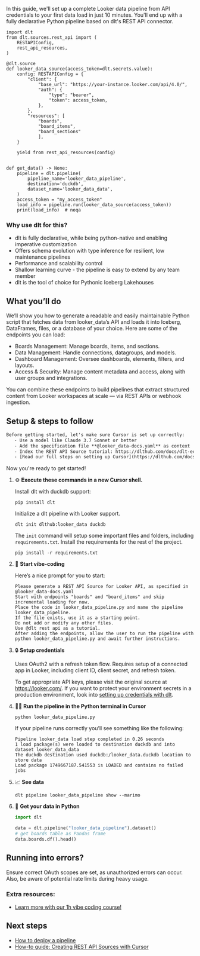 In this guide, we'll set up a complete Looker data pipeline from API credentials to your first data load in just 10 minutes. You'll end up with a fully declarative Python pipeline based on dlt's REST API connector.

```python-outcome
import dlt
from dlt.sources.rest_api import (
    RESTAPIConfig,
    rest_api_resources,
)

@dlt.source
def looker_data_source(access_token=dlt.secrets.value):
    config: RESTAPIConfig = {
        "client": {
            "base_url": "https://your-instance.looker.com/api/4.0/",
            "auth": {
                "type": "bearer",
                "token": access_token,
            },
        },
        "resources": [
            "boards",
            "board_items",
            "board_sections"
            ],
    }

    yield from rest_api_resources(config)


def get_data() -> None:
    pipeline = dlt.pipeline(
        pipeline_name='looker_data_pipeline',
        destination='duckdb',
        dataset_name='looker_data_data', 
    )
    access_token = "my_access_token"
    load_info = pipeline.run(looker_data_source(access_token))
    print(load_info)  # noqa
```

### Why use dlt for this?

- dlt is fully declarative, while being python-native and enabling imperative customization
- Offers schema evolution with type inference for resilient, low maintenance pipelines
- Performance and scalability control
- Shallow learning curve - the pipeline is easy to extend by any team member
- dlt is the tool of choice for Pythonic Iceberg Lakehouses

## What you’ll do

We’ll show you how to generate a readable and easily maintainable Python script that fetches data from looker_data’s API and loads it into Iceberg, DataFrames, files, or a database of your choice. Here are some of the endpoints you can load:

- Boards Management: Manage boards, items, and sections.
- Data Management: Handle connections, datagroups, and models.
- Dashboard Management: Oversee dashboards, elements, filters, and layouts.
- Access & Security: Manage content metadata and access, along with user groups and integrations.

You can combine these endpoints to build pipelines that extract structured content from Looker workspaces at scale — via REST APIs or webhook ingestion.

## Setup & steps to follow

```default
Before getting started, let's make sure Cursor is set up correctly:
   - Use a model like Claude 3.7 Sonnet or better
   - Add the specification file **@looker_data-docs.yaml** as context
   - Index the REST API Source tutorial: https://dlthub.com/docs/dlt-ecosystem/verified-sources/rest_api/ and add it to context as **@dlt rest api**
   - [Read our full steps on setting up Cursor](https://dlthub.com/docs/dlt-ecosystem/llm-tooling/cursor-restapi#23-configuring-cursor-with-documentation)
```

Now you're ready to get started! 

1. ⚙️ **Execute these commands in a new Cursor shell.**
    
    Install dlt with duckdb support:
    ```shell
    pip install dlt
    ```

    Initialize a dlt pipeline with Looker support.
    ```shell
    dlt init dlthub:looker_data duckdb
    ```

    The `init` command will setup some important files and folders, including `requirements.txt`. Install the requirements for the rest of the project.
    ```shell
    pip install -r requirements.txt
    ```
    
2. 🤠 **Start vibe-coding**
    
    Here’s a nice prompt for you to start: 
    
    ```prompt
    Please generate a REST API Source for Looker API, as specified in @looker_data-docs.yaml 
    Start with endpoints "boards" and "board_items" and skip incremental loading for now. 
    Place the code in looker_data_pipeline.py and name the pipeline looker_data_pipeline. 
    If the file exists, use it as a starting point. 
    Do not add or modify any other files. 
    Use @dlt rest api as a tutorial. 
    After adding the endpoints, allow the user to run the pipeline with python looker_data_pipeline.py and await further instructions.
    ```

    
3. 🔒 **Setup credentials** 
    
    Uses OAuth2 with a refresh token flow. Requires setup of a connected app in Looker, including client ID, client secret, and refresh token.
    
    To get appropriate API keys, please visit the original source at https://looker.com/.
    If you want to protect your environment secrets in a production environment, look into [setting up credentials with dlt](https://dlthub.com/docs/walkthroughs/add_credentials).
    
4. 🏃‍♀️ **Run the pipeline in the Python terminal in Cursor**
    
    ```shell
    python looker_data_pipeline.py
    ```
    
    If your pipeline runs correctly you’ll see something like the following:
    
    ```shell
    Pipeline looker_data load step completed in 0.26 seconds
    1 load package(s) were loaded to destination duckdb and into dataset looker_data_data
    The duckdb destination used duckdb:/looker_data.duckdb location to store data
    Load package 1749667187.541553 is LOADED and contains no failed jobs
    ```
    
5. 📈 **See data**
    
    ```shell
    dlt pipeline looker_data_pipeline show --marimo
    ```
    
6. 🐍 **Get your data in Python**
    
    ```python
    import dlt

   data = dlt.pipeline("looker_data_pipeline").dataset()
   # get boards table as Pandas frame
   data.boards.df().head()
    ```

## Running into errors?

Ensure correct OAuth scopes are set, as unauthorized errors can occur. Also, be aware of potential rate limits during heavy usage.

### Extra resources:

- [Learn more with our 1h vibe coding course!](https://www.youtube.com/watch?v=GGid70rnJuM)

## Next steps

- [How to deploy a pipeline](https://dlthub.com/docs/walkthroughs/deploy-a-pipeline)
- [How-to guide: Creating REST API Sources with Cursor](https://dlthub.com/docs/dlt-ecosystem/llm-tooling/cursor-restapi)